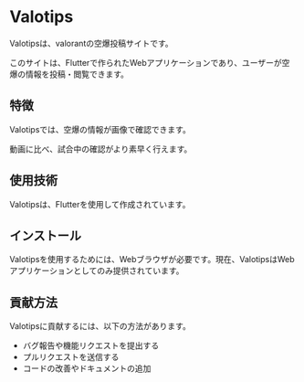 # Valotips

Valotipsは、valorantの空爆投稿サイトです。

このサイトは、Flutterで作られたWebアプリケーションであり、ユーザーが空爆の情報を投稿・閲覧できます。

## 特徴

Valotipsでは、空爆の情報が画像で確認できます。

動画に比べ、試合中の確認がより素早く行えます。

## 使用技術

Valotipsは、Flutterを使用して作成されています。

## インストール

Valotipsを使用するためには、Webブラウザが必要です。現在、ValotipsはWebアプリケーションとしてのみ提供されています。

## 貢献方法

Valotipsに貢献するには、以下の方法があります。

* バグ報告や機能リクエストを提出する
* プルリクエストを送信する
* コードの改善やドキュメントの追加
